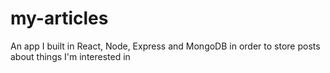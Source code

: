 # my-articles

An app I built in React, Node, Express and MongoDB in order to store posts about things I'm interested in
